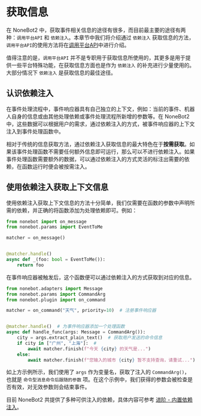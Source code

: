 # 获取信息

在 NoneBot2 中，获取事件相关信息的途径有很多，而目前最主要的途径有两种：`调用平台API` 和 `依赖注入`。本章节中我们将介绍通过  `依赖注入` 获取信息的方法，`调用平台API`的使用方法将在[调用平台API](../插件开发（高级）/调用平台API.md)中进行介绍。

值得注意的是，`调用平台API` 并不是专职用于获取信息所使用的，其更多是用于提供一些平台特殊功能，在获取信息方面也是作为 `依赖注入` 的补充进行少量使用的。大部分情况下 `依赖注入` 是获取信息的最佳途径。

## 认识依赖注入

在事件处理流程中，事件响应器具有自己独立的上下文，例如：当前的事件、机器人自身的信息或由其他处理依赖或事件处理流程所新增的参数等。在 NoneBot2 中，这些数据可以根据用户的需求，通过依赖注入的方式，被事件响应器的上下文注入到事件处理函数中。

相对于传统的信息获取方法，通过依赖注入获取信息的最大特色在于**按需获取**。如果该事件处理函数不需要任何额外信息即可运行，那么可以不进行依赖注入。如果事件处理函数需要额外的数据，可以通过依赖注入的方式灵活的标注出需要的依赖，在函数运行时便会被按需注入。

## 使用依赖注入获取上下文信息

使用依赖注入获取上下文信息的方法十分简单，我们仅需要在函数的参数中声明所需的依赖，并正确的将函数添加为处理依赖即可。例如：

```python
from nonebot import on_message
from nonebot.params import EventToMe

matcher = on_message()


@matcher.handle()
async def _(foo: bool = EventToMe()):
    return foo
```

在事件响应器被触发后，这个函数便可以通过依赖注入的方式获取到对应的信息。

```python title=weather.py
from nonebot.adapters import Message
from nonebot.params import CommandArg
from nonebot.plugin import on_command

matcher = on_command("天气", priority=10)  # 注册事件响应器


@matcher.handle()  # 为事件响应器添加一个处理函数
async def handle_func(args: Message = CommandArg()):
    city = args.extract_plain_text()  # 获取用户发送的命令信息
    if city in ["广州", "上海"]:  #
        await matcher.finish(f"今天 {city} 的天气是...")
    else:
        await matcher.finish(f"您输入的城市 {city} 暂不支持查询，请重试...")
```

如上方示例所示，我们使用了 `args` 作为变量名，获取了注入的 `CommandArg()`，也就是 `命令型消息命令后跟随的参数` 项。在这个示例中，我们获得的参数会被检查是否有效，对无效参数则会结束事件。

<!-- TODO: 这里放个实例，演示带参数和不带参数两种情况 -->

目前 NoneBot2 共提供了多种可供注入的依赖，具体内容可参考 [进阶 - 内置依赖注入](../../进阶/功能/内置依赖注入.md)。
